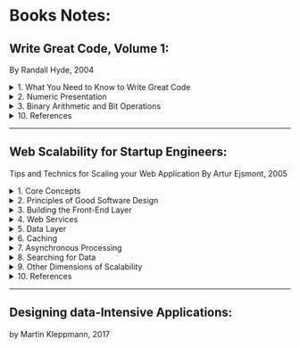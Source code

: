 # Books Notes:

## Write Great Code, Volume 1:
By Randall Hyde, 2004

<details>
<summary>1. What You Need to Know to Write Great Code</summary>
</details>

<details>
<summary>2. Numeric Presentation</summary>

- Radix: Base 
- Binary representation in programming languages: 
    - MASM t assembler adds a suffix: 
        - 1001b = 1001B = 10 base 10 
        - 1001 = One hundredand one base (radix) 10 
- Hexadecimal representation: 
    - How to make the difference between the numbers DEAD, BEEF, FEED, DEAF from standard program identifiers
    - C, C++, C#, Java add a prefix: 0xDEAD 
    - MASM adds a sufix h or H and should beggin with a digit (0-9): 
        - 0A001h, 234H
        - Something obiguous like "dead" would be written "0deadh" 
- Numeric String Presentation: 
    - Reading/writing a number from/to a user’s consol involve a string to number conversion (cin >> i in C++) 
    - A conversion from/to a string to/from a number is low 
    - It requires multiple steps
    - E.g., Conversation of a string to an unsigned integer: 
        - (1) Initialize an integer variable to 0 
        - (2) If there are no digits in the string, then the algorithm is complete and the variable holds the numeric value 
        - (3) Fetch the next digit (going from left to right) from the string 
        - (4) Multiply the variable by then and then add the digit fetched in step (3) 
        - Go to step (2) 
    - Converting an integer to a string takes even more effort 
        - It involves divisions by 10 
        - Division is very slow 
    - Great programmer will be careful the use of numeric/string conversions
        - Only use them when necessary 
- Internal numeric Representation: 
    - Make sure that your program use data objects that the machine can represent efficiently 
    - A Bit: 
    - A Nibble:
        - 4 bits  
        - Most computer systems don’t provide efficient access to nibbles in memory 
    - A byte: 
        - 8 bits 
        - The smallest addressable Data item on many CPUs 
        - The CPU can efficiently retrieve data on a 8-bit boundary from memory 
        - It’s the smallest unit of a storage on most machines 
        - Many languages use bytes to represent objects that require fewer than 8 bits such as Boolean 
        - To describe bits within a bytes, a bit number is used: 
        - Bit 0: LO, the Low Order bit or Least Significant bit 
        - Bit 1: 
        - ...
        - Bit 7: HO, Highest Order or Most Significant bit 
    - A word: 
        - It has a different meaning depending on the CPU 
        - On some CPU, it’s a 16-bit Object 
        - On other CPU, it’s a 32-bit or 64-bit Object 
        - In the 80x86 terminology, it’s 16-bits quantity 
        - Bit number 0… 15, LO, HO 
    - A double word: 
        - It's also called: dword 
        - In the 80x86 terminology, it’s a 32-bit Object 
        - CPU handles efficiently objects up to a certain size (typically 32 or 64 bits) 
        - This doesn’t mean that we can’t work with larger objects 
        - It simply becomes less efficient to do so 
        - This is why you typically won’t see programme handling numeric objects much higher than about 128 or 256 bits
    - A Quad word: 64 bits 
    - A Long word: 128 bits (a convention in the book only) 
    - A tbyte: 
        - An 80-bit type that is on Intel 80x86 platforms 
        - The 80x86 CPU family uses tbyte variables to hold extended precision floating-point values and certain binary-coded decimal (BCD) values
- Signed Numbers - The 2’s complement numbering system: 
    - It uses the HO bit as a sign bit 
    - With n digits, we can represent -2^[n -1] to +2^[n-1] - 1
    - E.g., with a 8-bit number 0x80 (10000000) is the smalled 16-bit negative number
    - Negation Algorithm:
        - Invert all the bits in the number 
        - Add +1 and Ignore any overflow 
        - E.g. 1, 0x05 (+5) => (Inversion) 0xFA =>(+1) 0xFB (-5) 
        - E.g. 2, 0xFB (-5) => 0x04 => 0x05 (+5) 
        - E.g. 3, 0x80 (smallest negative number in 8-bit representation) => 0x7F => 0x80
    - Smallest negative number in n-bit doesn't have a positive representation in n-bit representation (see n-bit representation limit above)
    - A single negative value will have different representations depending on size of the representation:
        - E.g. 1, -64:
            - It's 0xC0 in a 8-bit representation 
            - It's 0xFFC0 in a 16-bit representation
        - E.g. 2, -126: 
            - It's 0x82 in 8-bit representation
            - It's 0xFF82 in a 16-bit representation
- Some useful Properties of Binary Numbers: 
    - If LO bit = 1 in a binary (integer) => odd
    - If LO bit = 0 in a binary (integer) => even 
    - If the n LO bit of a binary number all contain 0 => the number is evenly divisible by 2^n
        - 00011000 (+24) => it's divisible by 2^3 (+8)
        - 00101000 (+40) => it's divisible by 2^3 (+8)
        - 10101000 (-88) => it's divisible by 2^3 (+8)
    - If a binary value contains a 1 in bit position p and 0s everywhere else => it’s equal to 2^p
        - 00001000 (p: 3) is equal to 2^3 (+8)
        - 01000000 (p: 7) is equal to 2^7 (+128)
    - If a binary value contains all 1s from Bit 0 to bit p - 1 and 0 elsewhere => it’s equal to 2^p - 1
        - 00001111 (p: 4) is equal to 2^4 - 1 (+15)
        - 01111111 (p: 7) is equal to 2^7 - 1 (+127) 
    - Shifting all bits in a number to the left by 1 position multiplies the binary value by 2
        - Shift(00001110, -1):(14*2) 00011100 (1C:28)
        - What about signed binary numbers?
    - Shifting all bits of an unsigned binary number to the right by 1 position divides the number by 2
        - Shift(00001110, +1) (14/2) 00000111 (+7)
        - Shift(00000111, +1) (7/2) 00000011 (+3)
    - Multiplying 2 n-bit binary values together may require as many as 2*n bits to hold the result
    - Adding or substracting 2 n-bit binary values never requires more than n+1 bits to hold the result
    - Inverting all bits in a binary number is the same thing as negating (changing the sign) and then substracting 1 from the result
        - Not n = n * (-1) - 1
    - Incrementing (adding 1 to) the largest unsigned binary value for a given number of bits always produces a value of 0
    - Decrementing (substracting 1 from) zero always produces the largest unsigned binary value for a given number of bits
    - An n-bit value provides 2^n unique combinations of those bits
    - The value 2^n - 1 contains n bits, each containing the value 1
    - You should memorize all the powers of 2 from 2^0 through 2^16, as these values come up in programs all the time
- Sign Extension, Zero Extension, and Contraction:
    - Extension of a non-negative value is different from the extension of a negative value:
        - E.g. of a non-negative value: 0x40 in 8-bit is 0x0040 in 16-bit
        - E.g. of a negative value: 0x82 in 8-bit is 0xFF82 in 16-bit (see 2's compliment numbering system above)
    - The sign extension:
        - It's extending a value from some number of bits to a greater number of bits
        - It requires to copy the sign bit (1) into the additional HO bits in the new format
        - E.g., Assigning a smaller integer to a larger integer
        - It never fails but...
        - It isn't always free even if it seems easy
        - It may require more machine instructions than using data with 2 like-sized integer variables
        - It never fails
    - The zero extension:
        - It's the sign extension for unsigned values
        - It requires to copy 0 into the additional HO bits in the new format
        - It never fails but it isn't always free... see sign extension above
    - The sign contraction:
        - It's converting a value with some number of bits to the same value with a few number of bits
        - It can fail or generate a completly different number
        - E.g., sign contract of -448 from a 16-bit representation 0xFE40 to a 8-bit can fail or generate a different number 0x40 (+64)
        - C language simply stores the LO portion of the number into a smaller variable and throws away the HO portion 
        - The algorithm is:
        - 1st Check All HO bytes that we want to discard 
        - If any HO bytes contain a value different from either 0x00 or OxFF (sign), conversion can't be done
        - 2nd Check the HO bit of the resulting value
        - It must match every bit removed in the previous step (either 0s or 1s)
        - E.g., sign contract 16-bit values to 8-bit values:
        - 0xFF80 is possible (0x80): discarded byte is 0xFF, HO bit in the resulting number (80) is equal to bits removed (1s of 0xFF byte)
        - 0x0040 is possible (0x40): discarded byte is 0x00, HO bit in the resulting number (40) is equal to bits removed (0s of 0x00 byte)
        - 0x0100 isn't possible: discarded byte 0x01 isn't 0x00 nor 0xFF
        - 0xFF40 isn't possible: discarded byte 0xFF, HO bit in the resulting number (40) isn't equal to bits removed (1 of 0xFF byte)
    - Recommendations:
        - Use sign extension carefully as it isn't always free
        - Avoid sign contraction as much as possible
        - Compare the number to contract with upper and lower bounds values before contraction
        - In low-level languages such as C/C++, turn this into a macro (#define) otherwise our code may become unreadble
        - In high-level languages, a check may be done automatically, handle exceptions
- Saturation:

</details>

<details>
<summary>3. Binary Arithmetic and Bit Operations</summary>


</details>

<details>
<summary>10. References</summary>

- Books:
- Whitepapers:
- Articles:
- Talks:

</details>

---

## Web Scalability for Startup Engineers:
Tips and Technics for Scaling your Web Application
By Artur Ejsmont, 2005

<details>
<summary>1. Core Concepts</summary>

- Most scalability issues can be boiled down to just few measurements: 
    - Handling more data. 
    - Handling higher concurrency levels 
    - Handling higher interaction rate. 
- Vertical Scalability: 
    - Adding more I/O capacity by adding more hard drives in Redundant Array of Independent Disks (RAID) arrays 
    - I/O throughput and disk saturation are the main bottlenecks in database servers 
    - Adding more derived and setting up a RAID array can help to distribute reads and write across more devices 
    - RAID 10 
    - Improving I/O access times but switching to Solid-State drives (SSD). SSD and Sequential Read/write: The difference isn’t that big 
    - Even For some No SQL databases such as Cassandra, SSD is less attractive because of this sequential write/read. Pp. 23
    - Reducing I/O operations by increasing RAM => this means more space for the file system cache and more working memory for the application
    - Improving network throughput upgrading network interfaces or installing new ones: 
        - Upgrade network provider’s connection or even upgrade your network adapters to allow greater throughput
    - Switching to servers with more processors or more virtual core (threads). 
    - Limits of Vertical Scaling: 
        - Cost: Cost of RAM of 256GB >>> RAM of 128GB ($18,000.00 >>> $3,000.00)
        - Database and applications limits due to Locks of share memory (lock contention)
- Isolation of services: 
    - It is moving different parts of the system to separate physical servers by installing each type of service on a separate physical machine
    - A service is an application like:
        - A web server (Apache for example) or 
        - A database engine (MySQL), 
        - File Transfer Protocol (FTP), 
        - DNS, cache, etc. 
    - Functional Partitioning: Divide your web app into smaller independent pieces and host them on separate machines 
        - Admin console where customers can manage their accounts: Machine 1, 
        - Main application business in Machine 2 
        - Each part of the app would use a different subdomain so that traffic would be directed to it based simply on the IP address of the web server 
- Content Delivery Network (CDN): 
    - It is a pScalability for Static Content 
    - A CDN is a hosted service that takes care of global distribution of static files (images, JavaScript, CSS, videos) 
    - It works as an HTTP proxy: 
        - Clients that need to download static files connect to one of the servers owned by the CDN provider instead of your servers 
        - If the CDN server doesn’t have the requested content yet, it asks your server for it and caches it from then on
    - This will reduce the amount of bandwidth your servers need
    - CDN would serve static content from the closest data center
- Horizontal Scalability: 
    - Distribution of the Traffic
    - Horizontally Scalable systems don’t need strong servers; they usually run on lots of  cheap “commodity” servers
    - But it requires a specific architecture (different from 1 server system architecture)
    - Areas where it is easiest to achieve horizontally Scalability: Web Servers, Caches
    - Area where it is more difficult: databases, other persistence stores
    - Round-Robin DNS service: 
        - It used to distribute traffic among web servers 
        - It is a DNS server feature allowing you to resolve a single domain name to one of many IP addresses 
        - Once a client received an IP address, it will only communicate with the selected server 
- Web Services Layer (7): 
    - It contains our application logic (business)
    - It is decoupled from the front-end layer (presentation and business logic are decoupled)
    - It makes "Functional Partitions" easier to create
    - The communication protocol used between front-end app. and web services is usually "Representational State Transfer" (REST) or Simple Object Access Protocol (SOAP) 
    - They should be kept Stateless: this make easier to scale them horizontally
    - They're often deployed in parallel to front-end application servers rather than hidden behind them (because they're exposed to 3rd-Parties and directly to customers)
- Additional Components: Since frond-end servers and web services are stateless, web applications often deploy: 
    - Object caches (5): used by bother frond-end application servers and web services
    - Message queues (6): used to postpone some of the processing to a later stage and to delegate work to queue worker machines. 
    - Queue Worker Machines (10): they're offline job-processing servers providing high-latency functions (such as asynchronous notifications and order fulfillment
- Data Persistence Layer: 
    - Most difficult layer to scale horizontally
    - It is an area of polyglot persistence: 
        - Where multiple data stores are used by the same company to leverage their unique benefits
        - It allows better scalability
- Application Architecture: 
    - Domain-Driven Design: It should evolve around the business model (it shouldn't revolve around a framework or any particular technology)
    - Front-end:  
        - The layer translating between the public interface and internal service calls
        - It will live in Front-end Servers (should be as dumb as possible, see Front-end layer above)
        - It should allow communication over HTTP (AJAX, web sessions, for example)
        - It should be as a plugin that could be removed, replaced or plugged back in, plug mobile front-end or command line front-end
        - It should be decoupled from the web service layer (business logic) 
        - It shouldn't be aware of any databases/3rd-party services
        - It could send events to message queues and use cache back ends to increase the speed and scaling
        - Whenever we can cache an entire (fragment of) HTML page, we save much more processing time than caching just the related database query 
    - Web Services: 
        - This is called: Service-Oriented Architecture (SOA)
        - I don't consider SOAP, REST, JSON or XML in the definition of SOA, as they are implementation details
        - It will live only in the web services layer
        - It is where most of the processing has to happen
        - It is where most of the business logic should live
        - Multi-Layers Architecture, Hexagonal Architecture, Event-Driven Architecture
    - Supporting Technologies:  
        - Message queues, application cache and search engine
        - They are usually 3rd party software products configured to work with our system
        - They could be considered as black boxes in the context of architecture
        - Data stores (Databases): they should also be considered as black boxes and as plug-and-play extensions
        - 3rd-party services: 
            - They are put outside of our system boundary 
            - They should be isolated by wrapping them in a layer of indirection (a good way to minimize the risk and our dependency on their availability)
    - Figure 1-10 High-level overview of the data center infrastructure:
        - ![Figure 1-10 High-level overview of the data center infrastructure](https://s3-us-west-2.amazonaws.com/hamidgasmi.com/Books/WebScalabilityforStartupEngineers/1-CoreConcepts-01.png)

</details>

<details>
<summary>2. Principles of Good Software Design</summary>

- Simplicity: Keep thing simple but no simpler
- Hide Complexity and Build Abstraction 
    - Local simplicity is achieved by ensuring that you can look at any single class/module/application and quickly understand what its purpose is and how it works 
        - When we look at a class:
            - We should be able to quickly understand how it works without knowing all the details of how other remote parts of the system work
            - We should only have to comprehend the class at hand to fully understand its behavior 
        - When we look at a module, 
            - We should be able to disregard the methods and think of the module as a set of classes 
        - When we look at an application, 
            - We should be able to identify key modules and their higher-level functions, 
            - but without the need to know the classes’ details 
        - When we look at a System, 
            - We should be able to see only our top level applications and identify their responsibilities 
            - without having to care about how they fulfill them 
    - At module level: No class should depend on more than few other interfaces or classes 
    - Avoid over engineering: 
        - This means building a solution that is much more complex than is really necessary
        - When we try to predict every possible use case and every edge case, we lose focus on the most common use cases
        - Good design allows you to add details and features later. 
        - Build iteratively. 
    - Test-Driven Development: 
        - Write tests first then implement the actual functionality. 
        - Since we write tests first, we wouldn’t add unnecessary functionality as it would require us to write tests for it as well. 
        - This allow us to focus on the output first (in other words the clients needs) before jumping on the solution. 
        - Models of Simplicity in Software Design: 
            - Grails, Hadoop and Google Maps API are a few models of simplicity (great places for further study). 
            - Grails: Read Grails in Action and Spring Recipes 
            - Hadoop: (mapReduce paradigm, Hadoop platform). Open source.  
            - To read: MapReduce white paper and Hadoop in Action. 
- Loose Coupling: to keep coupling between parts of our system as low as necessary  
    - Avoiding unnecessary coupling by generating public getters/setters: never do it 
        - Make them protected/public only when it is really necessary 
        - Hide as much as we can and expose as little as possible 
    - Avoiding unnecessary coupling: 
        - When clients of a module/class need to invoke methods in a particular order for the work to be done correctly 
        - Often it's caused by bad api design, such as the existence of initialization functions 
        - Clients of modules/classes shouldn’t have to know how you expect them to use our code 
    - Avoiding unnecessary coupling by avoiding circular dependencies between layers of the same application/modules/classes 
    - A diagram of a well-designed module should look more like a tree (directed a cyclic graph) rather than a social network graph 
    - E.g. of loose coupling: the design of Unix command-line programs and their use of pipes
    - E.g. of loose coupling: Simple Logging Facade for Java (SLF4J). 
        - To check it’s structure and to compare to Log4J and Java Logging API 
    - Books to read regarding loose coupling: 1,2,10,12,14,22,27,31 
    - DRY - Don’t Repeat yourself: 
        - Avoid reimplementing functions that exists: hashing functions, sorting, b-trees, model view controller (MVC) frameworks, database abstraction layers. 
        - Use libraries/tools/frameworks that do exist. Start 1st by searching online if there are any open-source alternative available out there. 
        - Use Design Patterns. Books: 1, 7,10,36,1 
        - Create web services to avoid duplicating a functionality into each application. 
    - Coding to Contract or coding to interface: 
        - By creating explicit contracts, we extract the thing that clients are allowed to see and depend upon. 
        - For methods, the contract is their signature. 
        - For classes, the contract is the public interface of the class: all accessible method and their signatures. 
        - For modules, the contract includes all the publicly available classes/interfaces and their public method signatures. 
        - For applications, the contract means some form of a web service API specification. 
        - We should depend on the contracts instead of implementation whenever we can. 
        - Interfaces should only depend on other interfaces and never on concrete classes. 
        - Classes should depend on interfaces as much as possible. 
    - Draw Diagrams: 
        - Use case, class diagram, module diagrams. 
        - UML books: 1,7,10 
        - Tool: Cloud based too: draw.io 
- Single Responsibility: 
    - Classes should have one single responsibility and no more. 
    - This will let our module/application/system decoupled and makes easy our unit tests.  
    - Guidelines: If a class breaks any of the guidelines below, it is a good indicator that we may need to revisit and potentially refactor it. 
    - Class Length: Keep a class length below 2 to 4 screens of code. 
    - Dependency: Ensure that our class depend on no more than 5 other interfaces/classes 
    - Ensure that a class has a specific goal/purpose. 
    - Class Comment: 
        - Summarize the responsibility of the class in a single sentence
        - Put it in a comment on top of the class name 
        - If we find it hard to summarize the class responsibility, it usually means that our class does more than one thing 
    - On the higher level, module or application we should 
        - limit the scope of each of them 
        - Isolate them from the rest of the system by using an explicit interface (a web service, for example). 
        - summarize its responsibility in 1 or 2 sentences 
    - Helpful Concepts: 
        - Design Patterns as strategy, iterator, proxy and adapter (books: 5, 7) 
        - Domaine-driven design (book: 2) 
        - Good software design books (1, 3, 7)
- Open-Closed Principle: 
    - It stands for "open for extension and closed for modification". 
    - It "... Maximizes the number of decisions not made." - Robert Martin
    - It allows us to leave more options available and delay decisions about the details. 
    - It reduces the need to change existing code. 
    - We should make the code flexible: Generic types, Interfaces, Comparators
- Dependency Injection: 
    - It provides references to objects that the class depends on, instead of allowing the class to gather the dependencies itself 
    - It is about knowing as little as possible: 
        - It allows classes to "not know" how their dependencies are assembled, 
        - Where they come from, or what actual implementation are fulfilling their contracts 
    - It can be summarized as:
        - Not using the "new" keyword in our classes and 
        - Demanding instances of our dependencies to be provided to our class by its clients. 
        - We could use a constructor-based dependency injection. 
    - It is limited to object created and assembly of its dependencies. 
    - E.g., Java Spring framework or Grails framework. 
- Inversion of Control (IOC): 
    - It is a broad principle that includes Dependency Injection principle.  
    - It is a method of removing responsibilities of a class to make it simpler and less coupler to the rest of the system. 
    - It is not having to know who will create and use your objects, how, or when. 
    - Instead of us being in control of creating instances of our objects and invoking methods, 
    - We become the creator of plugins or extensions to the framework. 
    - IOC will look at the web request and figure out which classes should be instantiated and which components should be delegated to
    - E.g., Spring, Symfony, Rails, Java EE containers. 
    - Components of a good IOC framework include the following: 
        - We can create plugins for our framework. 
        - Each plugin is independent and can be added or removed at any time. 
        - Our framework can auto-detect these plugins, or there is a way of configuring which plugin should be used and how. 
        - Our framework defines the interface for each plugin type and it isn't coupled to plugins themselves. 
- Designing for Scale: 
    - It comes with costs: 
        - 90% of startups fail; 
        - 9% succeed moderately and have limited scalability need; 
        - < 1% of them ever grow to the size that requires horizontal scalability 
    - Do not overengineer by preparing for scale that we will never use
    - Estimate first carefully the most realistic scalability needs of our system and design accordingly
    - Could be broken down to 3 basic design techniques: 
        - Adding more clones: adding indistinguishable components. 
        - Functional partitioning: dividing the system into smaller subsystem based on functionality. 
        - Data partitioning: keeping a subset of the data on each machine. 
- Adding More Clones: 
    - It is the easiest and most common scaling strategy. 
    - It is design our application in a way that would allow to scale by simply adding more clones (an copy of a component or a server). 
    - It is to be able to send each request to a random clone and get a correct result. 
    - Pay attention to where you keep the application state and how we propagate state changes among our clones. 
        - It works best for stateless services: it doesn't depend on the local state of the server so processing the request doesn't affect the way the service behaves).
        - Not stateless services are also using this technique. It is challenging though because we need to find ways to synchronize (by using replication for example) all clones and make them interchangeable. 
    - Adding more Web Servers Clones: 
        - It is to distribute the load equally among the all web servers. 
        - It is done by a load balancer. 
- Functional Partitioning: 
    - It is about creating subsystems out of different parts of our system. 
    - From infrastructure perspective, functional partitioning is the isolation of different server roles. 
    - We divide our data centers into different server types: object cache servers, message queue servers, queue workers, web servers, data store engines, and load balancers. 
    - It is the key practices of SOA architecture. 
    - Our services could share underlying infrastructure (data store servers, for example) or they could be hosted separately. By giving our services more autonomy, we promote coding to contract and allow each service to make independent decisions as to what components are required and what the best way to scale them out is. 
- Data partitioning: 
    - It is to partition the data to keep subsets of it on each machine instead of cloning the entire data set onto each machine. 
    - It is the most complex and expensive technique because we need to be able to locate the partition on which the data lives before sending queries to the servers and that queries spanning multiple partitions may become very inefficient and difficult to implement. 
    - Share-nothing principle:  
        - each server has its own subset of data, which it can control independently. 
        - Each node (server) is autonomous and propagation (replication) and locking aren't needed. 
- Design for Self-Healing (Availability, monitoring): 
    - It is designing software for high availability and self-healing. 
    - A system is considered available as long as it performs its functions as expected from the client's perspective. 
    - It doesn't matter if the system is experiencing internal partial failure as long as it does not affect the behavior that clients depend on. 
    - Systems are measured in the "numbers of nines":  
        - A system with availability of 2 nines is available 99% of the time (3.5 days of outage per year). 
        - A system with availability of 5 nines is available 99.999% of the time (5 minutes of outage per year). 
    - Failure must be considered a norm, not a special condition (hope for the best but prepare for the worst): with 1000 servers can easily give us a few failing servers every single day. There're other reason for failure such as power outages, network failures (timeouts for example) and human errors. 
    - E.g.:  
        - Netflix's Chaos Monkey. Netflix decided that the best way to prove that the system can handle failures is to actually cause them on an ongoing basis and observe how the system responds. 
        - Crash-Only concept: the system should always be ready to crash, and whenever it reboots, it should be able to continue to work without human interaction (CouchDB implement this concept and doesn't even provide any shutdown functionality: if you want to stop a CouchDB instance, you just have to terminate it). 
    - In practice, it is mainly about removing single points of failure and graceful failover. 
        - Single point of failure is any piece of infrastructure that is necessary for the system to work properly. 
        - E.g., DNS server (Domain Name System) if we have only one; database master server; file store server. 
        - Solution 1: Redundancy (if it is a good investment): is having more than one copy of each piece of data or each component of the infrastructure. 
        - Solution 2: without a redundancy, special attention + prepare a disaster recovery plan (business continuity plan) for all pieces of infrastructures. 
    - Self-Healing example: it is about minimizing the mean time to recovery and automating the repair process. An example is: Cassandra. 
        - Mean time to recovery is the key component of the availability equation. Mean time to failure / (mean time to failure + mean time to recovery) 
        - So if you can't control mean time to failure (if you're using cloud infrastructure for example), we need to focus on mean time to recovery. In fact, Cloud hosting services like AWS use cheaper hardware, trading low failure rates for low price.

</details>

<details>
<summary>3. Building the Front-End Layer</summary>
</details>

<details>
<summary>4. Web Services </summary>
</details>

<details>
<summary>5. Data Layer</summary>
</details>

<details>
<summary>6. Caching</summary>
</details>

<details>
<summary>7. Asynchronous Processing</summary>
</details>

<details>
<summary>8. Searching for Data</summary>
</details>

<details>
<summary>9. Other Dimensions of Scalability</summary>
</details>

<details>
<summary>10. References</summary>

- Books:
    - Web Operation: Keeping the Data on Time (John Allspaw, Jesse Robbins, 2010)
    - Beautiful Architecture: Leading Thinkers Reveal the Hidden Beauty in Software Design (Diomidis Spinellis, Georgios Gousious, 2009) 
    - The Art of Capacity Planning: Scaling Web Resources (John Allspaw, 2008)
    - Design Patterns: Elements of Reusable O-O Software (Eric Gamma, Richard Helm, Ralph Jonhson, John Vlissides, 1994)
    - Web Sites: Performance Best Practices for Web Developers (Steve Souders, 2009)
    - The Art of Lean Software Development (Curt Hibbs, 2009)
    - Patterns of Entreprise Application Architecture (Martin Fowler, 2002)
    - Team Geek (Brian Fitzpatrick, Ben Collins-Sussman, 2012)
    - RabbitMQ in Action: Distributed Messaging for Everyone (Alvaro Videla, Jason Williams, 2012)
    - The Art of Application Performance Testing: Help for Programmers and Quality Assurance (Ian Molyneaux, 2009)
    - Spring Recipes: A Problem Solution Approach (Gary Mak, 2008)
- Whitepapers:
- Articles:
- Talks:

</details>

---

## Designing data-Intensive Applications:
 by Martin Kleppmann, 2017
